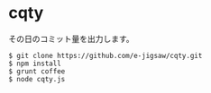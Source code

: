 cqty
====

その日のコミット量を出力します。

```
$ git clone https://github.com/e-jigsaw/cqty.git
$ npm install
$ grunt coffee
$ node cqty.js
```
